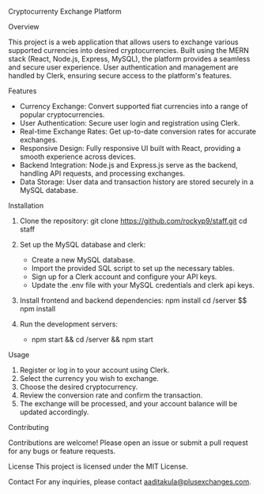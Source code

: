 Cryptocurrenty Exchange Platform

Overview

This project is a web application that allows users to exchange various supported currencies into desired cryptocurrencies. 
Built using the MERN stack (React, Node.js, Express, MySQL), the platform provides a seamless and secure user experience.
User authentication and management are handled by Clerk, ensuring secure access to the platform's features.

Features
- Currency Exchange: Convert supported fiat currencies into a range of popular cryptocurrencies.
- User Authentication: Secure user login and registration using Clerk.
- Real-time Exchange Rates: Get up-to-date conversion rates for accurate exchanges.
- Responsive Design: Fully responsive UI built with React, providing a smooth experience across devices.
- Backend Integration: Node.js and Express.js serve as the backend, handling API requests, and processing exchanges.
- Data Storage: User data and transaction history are stored securely in a MySQL database.

Installation

1. Clone the repository:
    git clone https://github.com/rockyp9/staff.git
    cd staff

2. Set up the MySQL database and clerk:
    - Create a new MySQL database.
    - Import the provided SQL script to set up the necessary tables.
    - Sign up for a Clerk account and configure your API keys.
    - Update the .env file with your MySQL credentials and clerk api keys.

3. Install frontend and backend dependencies:
    npm install
    cd /server $$ npm install

4. Run the development servers:

    - npm start && cd /server && npm start

Usage

1. Register or log in to your account using Clerk.
2. Select the currency you wish to exchange.
3. Choose the desired cryptocurrency.
4. Review the conversion rate and confirm the transaction.
5. The exchange will be processed, and your account balance will be updated accordingly.

Contributing

Contributions are welcome! Please open an issue or submit a pull request for any bugs or feature requests.

License
This project is licensed under the MIT License.

Contact
For any inquiries, please contact aaditakula@plusexchanges.com.